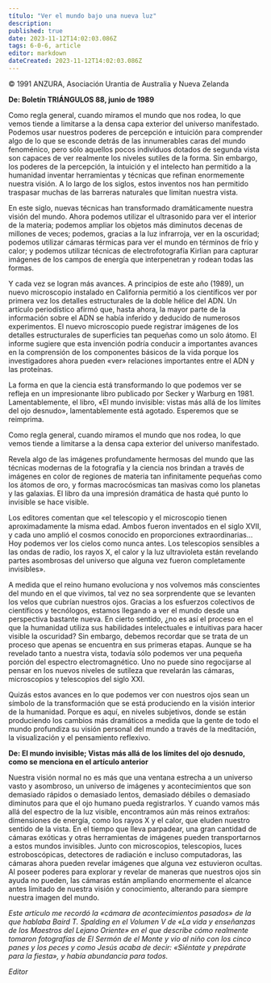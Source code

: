 ```yaml
---
título: "Ver el mundo bajo una nueva luz"
description: 
published: true
date: 2023-11-12T14:02:03.086Z
tags: 6-0-6, article
editor: markdown
dateCreated: 2023-11-12T14:02:03.086Z
---
```


<p class="v-card v-sheet theme--light grey lighten-3 px-2 py-1">© 1991 ANZURA, Asociación Urantia de Australia y Nueva Zelanda</p>


**De: Boletín TRIÁNGULOS 88, junio de 1989**

Como regla general, cuando miramos el mundo que nos rodea, lo que vemos tiende a limitarse a la densa capa exterior del universo manifestado. Podemos usar nuestros poderes de percepción e intuición para comprender algo de lo que se esconde detrás de las innumerables caras del mundo fenoménico, pero sólo aquellos pocos individuos dotados de segunda vista son capaces de ver realmente los niveles sutiles de la forma. Sin embargo, los poderes de la percepción, la intuición y el intelecto han permitido a la humanidad inventar herramientas y técnicas que refinan enormemente nuestra visión. A lo largo de los siglos, estos inventos nos han permitido traspasar muchas de las barreras naturales que limitan nuestra vista.

En este siglo, nuevas técnicas han transformado dramáticamente nuestra visión del mundo. Ahora podemos utilizar el ultrasonido para ver el interior de la materia; podemos ampliar los objetos más diminutos decenas de millones de veces; podemos, gracias a la luz infrarroja, ver en la oscuridad; podemos utilizar cámaras térmicas para ver el mundo en términos de frío y calor; y podemos utilizar técnicas de electrofotografía Kirlian para capturar imágenes de los campos de energía que interpenetran y rodean todas las formas.

Y cada vez se logran más avances. A principios de este año (1989), un nuevo microscopio instalado en California permitió a los científicos ver por primera vez los detalles estructurales de la doble hélice del ADN. Un artículo periodístico afirmó que, hasta ahora, la mayor parte de la información sobre el ADN se había inferido y deducido de numerosos experimentos. El nuevo microscopio puede registrar imágenes de los detalles estructurales de superficies tan pequeñas como un solo átomo. El informe sugiere que esta invención podría conducir a importantes avances en la comprensión de los componentes básicos de la vida porque los investigadores ahora pueden «ver» relaciones importantes entre el ADN y las proteínas.

La forma en que la ciencia está transformando lo que podemos ver se refleja en un impresionante libro publicado por Secker y Warburg en 1981. Lamentablemente, el libro, «El mundo invisible: vistas más allá de los límites del ojo desnudo», lamentablemente está agotado. Esperemos que se reimprima.

Como regla general, cuando miramos el mundo que nos rodea, lo que vemos tiende a limitarse a la densa capa exterior del universo manifestado.

Revela algo de las imágenes profundamente hermosas del mundo que las técnicas modernas de la fotografía y la ciencia nos brindan a través de imágenes en color de regiones de materia tan infinitamente pequeñas como los átomos de oro, y formas macrocósmicas tan masivas como los planetas y las galaxias. El libro da una impresión dramática de hasta qué punto lo invisible se hace visible.

Los editores comentan que «el telescopio y el microscopio tienen aproximadamente la misma edad. Ambos fueron inventados en el siglo XVII, y cada uno amplió el cosmos conocido en proporciones extraordinarias... Hoy podemos ver los cielos como nunca antes. Los telescopios sensibles a las ondas de radio, los rayos X, el calor y la luz ultravioleta están revelando partes asombrosas del universo que alguna vez fueron completamente invisibles».

A medida que el reino humano evoluciona y nos volvemos más conscientes del mundo en el que vivimos, tal vez no sea sorprendente que se levanten los velos que cubrían nuestros ojos. Gracias a los esfuerzos colectivos de científicos y tecnólogos, estamos llegando a ver el mundo desde una perspectiva bastante nueva. En cierto sentido, ¿no es así el proceso en el que la humanidad utiliza sus habilidades intelectuales e intuitivas para hacer visible la oscuridad? Sin embargo, debemos recordar que se trata de un proceso que apenas se encuentra en sus primeras etapas. Aunque se ha revelado tanto a nuestra vista, todavía sólo podemos ver una pequeña porción del espectro electromagnético. Uno no puede sino regocijarse al pensar en los nuevos niveles de sutileza que revelarán las cámaras, microscopios y telescopios del siglo XXI.

Quizás estos avances en lo que podemos ver con nuestros ojos sean un símbolo de la transformación que se está produciendo en la visión interior de la humanidad. Porque es aquí, en niveles subjetivos, donde se están produciendo los cambios más dramáticos a medida que la gente de todo el mundo profundiza su visión personal del mundo a través de la meditación, la visualización y el pensamiento reflexivo.

**De: El mundo invisible; Vistas más allá de los límites del ojo desnudo, como se menciona en el artículo anterior**

Nuestra visión normal no es más que una ventana estrecha a un universo vasto y asombroso, un universo de imágenes y acontecimientos que son demasiado rápidos o demasiado lentos, demasiado débiles o demasiado diminutos para que el ojo humano pueda registrarlos. Y cuando vamos más allá del espectro de la luz visible, encontramos aún más reinos extraños: dimensiones de energía, como los rayos X y el calor, que eluden nuestro sentido de la vista. En el tiempo que lleva parpadear, una gran cantidad de cámaras exóticas y otras herramientas de imágenes pueden transportarnos a estos mundos invisibles. Junto con microscopios, telescopios, luces estroboscópicas, detectores de radiación e incluso computadoras, las cámaras ahora pueden revelar imágenes que alguna vez estuvieron ocultas. Al poseer poderes para explorar y revelar de maneras que nuestros ojos sin ayuda no pueden, las cámaras están ampliando enormemente el alcance antes limitado de nuestra visión y conocimiento, alterando para siempre nuestra imagen del mundo.

_Este artículo me recordó la «cámara de acontecimientos pasados» de la que hablaba Baird T. Spalding en el Volumen V de «La vida y enseñanzas de los Maestros del Lejano Oriente» en el que describe cómo realmente tomaron fotografías de El Sermón de el Monte y vio al niño con los cinco panes y los peces y como Jesús acaba de decir: «Siéntate y prepárate para la fiesta», y había abundancia para todos._

_Editor_

